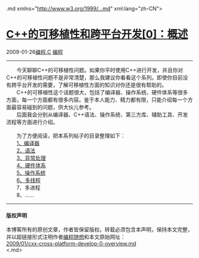 <!DOCTYPE.md>
.md xmlns="http://www.w3.org/1999/...md" xml:lang="zh-CN">
<head>
<meta http-equiv="Content-Type" content="text.md; charset=utf-8" />
<meta name="generator" content="Python script by program.think@gmail.com" />
<meta name="provider" content="program-think.blogspot.com" />
<link type="text/css" rel="stylesheet" href="../../css/program-think.css" />
<title>C++的可移植性和跨平台开发[0]：概述 - 编程随想的博客</title>
</head>
<body>
<div id="main" style="width:100%;">
<h1><a href="../../index.md" title="回到首页">C++的可移植性和跨平台开发[0]：概述</a></h1>
<div class="post-info"><span class="date-header">2009-01-26</span><a href="../../tags/E7BC96E7A88B.C.md" class="tag">编程.C</a> <a href="../../tags/E7BC96E7A88B.md" class="tag">编程</a> </div>
<hr>
<div class="post">
　　今天聊聊C++的可移植性问题。如果你平时使用C++进行开发，并且你对C++的可移植性问题不是非常清楚，那么我建议你看看这个系列。即使你目前没有跨平台开发的需要，了解可移植性方面的知识对你还是很有帮助的。<!--program-think--><br />　　C++的可移植性这个话题很大，包括了编译器、操作系统、硬件体系等很多方面，每一个方面都有很多内容。鉴于本人能力、精力都有限，只能介绍每一个方面最容易碰到的问题，供大伙儿参考。<br />　　后面我会分别从编译器、C++语法、操作系统、第三方库、辅助工具、开发流程等方面进行介绍。<br /><br />　　为了方便阅读，把本系列帖子的目录整理如下：<br />　　<a href="../../2009/01/cxx-cross-platform-develop-1-compiler.md">1、编译器</a><br />　　<a href="../../2009/01/cxx-cross-platform-develop-2-language.md">2、语法</a><br />　　<a href="../../2009/01/cxx-cross-platform-develop-3-exception.md">3、异常处理</a><br />　　<a href="../../2009/01/cxx-cross-platform-develop-4-hardware.md">4、硬件体系</a><br />　　<a href="../../2009/02/cxx-cross-platform-develop-5-os.md">5、操作系统</a><br />　　<a href="../../2009/04/cxx-cross-platform-develop-6-thread.md">6、多线程</a><br />　　7、多进程<br />　　8、......<div class="blogger-post-footer">
</div>
<hr>
<div class="copyright">
<h4>版权声明</h4>
本博客所有的原创文章，作者皆保留版权。转载必须包含本声明，保持本文完整，并以超链接形式注明作者<a href="mailto:program.think@gmail.com">编程随想</a>和本文原始网址：<br>
<a href="2009/01/cxx-cross-platform-develop-0-overview.md">2009/01/cxx-cross-platform-develop-0-overview.md</a>
</div>
</div>
</body>
<.md>
